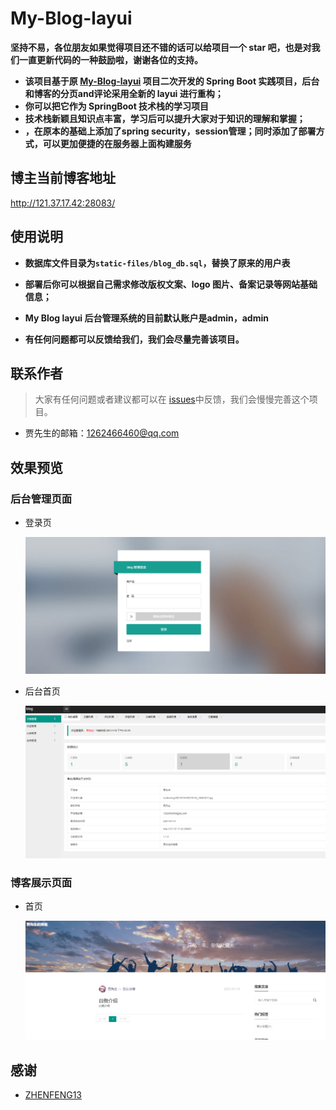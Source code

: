 # My-Blog-layui

**坚持不易，各位朋友如果觉得项目还不错的话可以给项目一个 star 吧，也是对我们一直更新代码的一种鼓励啦，谢谢各位的支持。**

- **该项目基于原 [My-Blog-layui](https://github.com/ZHENFENG13/My-Blog-layui) 项目二次开发的 Spring Boot 实践项目，后台和博客的分页and评论采用全新的 layui 进行重构；**
- **你可以把它作为 SpringBoot 技术栈的学习项目**
- **技术栈新颖且知识点丰富，学习后可以提升大家对于知识的理解和掌握；**
- **，在原本的基础上添加了spring security，session管理；同时添加了部署方式，可以更加便捷的在服务器上面构建服务**

## 博主当前博客地址
http://121.37.17.42:28083/

## 使用说明

- **数据库文件目录为```static-files/blog_db.sql```，替换了原来的用户表**

- **部署后你可以根据自己需求修改版权文案、logo 图片、备案记录等网站基础信息；**

- **My Blog layui 后台管理系统的目前默认账户是admin，admin**

- **有任何问题都可以反馈给我们，我们会尽量完善该项目。**


## 联系作者

> 大家有任何问题或者建议都可以在 [issues](https://github.com/jwh199588/My-Blog-layui-master/issues)中反馈，我们会慢慢完善这个项目。

- 贾先生的邮箱：1262466460@qq.com


## 效果预览

### 后台管理页面

- 登录页

	![login](static-files/login.png)

- 后台首页

	![dashboard](static-files/dashboard.png)

### 博客展示页面

- 首页

  ![index03](static-files/index03.png)
## 感谢

- [ZHENFENG13](https://github.com/ZHENFENG13/My-Blog-layui)
